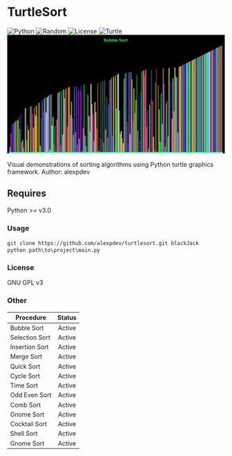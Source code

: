 # TurtleSort

![Python](https://img.shields.io/badge/Unknown-3.442-red?style=for-the-badge&logo=cmake)
![Random](https://img.shields.io/badge/Random-2355-orange?style=for-the-badge)
![License](https://img.shields.io/badge/License-GNU%20GPL-blue?style=for-the-badge)
![Turtle](https://img.shields.io/badge/Framework-Turtle%20Graphics-green?style=for-the-badge)
![Sorting](./asset/sorting.gif)

Visual demonstrations of sorting algorithms using
Python turtle graphics framework.
Author: alexpdev

## Requires

Python >= v3.0

### Usage

```Windows:
git clone https://github.com/alexpdev/turtlesort.git blackJack
python path\to\project\main.py
```

### License

GNU GPL v3

### Other

| Procedure | Status|
|-----------|:------:|
| Bubble Sort | Active |
| Selection Sort | Active |
| Insertion Sort | Active |
| Merge Sort | Active |
| Quick Sort | Active |
| Cycle Sort | Active |
| Time Sort | Active |
| Odd Even Sort | Active |
| Comb Sort | Active |
| Gnome Sort | Active |
| Cocktail Sort | Active |
| Shell Sort | Active |
| Gnome Sort | Active |
